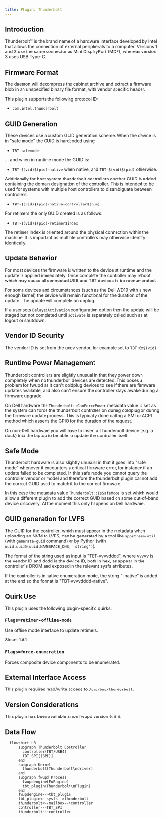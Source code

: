```yaml
---
title: Plugin: Thunderbolt
---
```


## Introduction

Thunderbolt™ is the brand name of a hardware interface developed by Intel that
allows the connection of external peripherals to a computer.
Versions 1 and 2 use the same connector as Mini DisplayPort (MDP), whereas
version 3 uses USB Type-C.

## Firmware Format

The daemon will decompress the cabinet archive and extract a firmware blob in
an unspecified binary file format, with vendor specific header.

This plugin supports the following protocol ID:

* `com.intel.thunderbolt`

## GUID Generation

These devices use a custom GUID generation scheme.
When the device is in "safe mode" the GUID is hardcoded using:

* `TBT-safemode`

... and when in runtime mode the GUID is:

* `TBT-$(vid)$(pid)-native` when native, and `TBT-$(vid)$(pid)` otherwise.

Additionally for host system thunderbolt controllers another GUID is added
containing the domain designation of the controller.  This is intended to be
used for systems with multiple host controllers to disambiguate between controllers.

* `TBT-$(vid)$(pid)-native-controller$(num)`

For retimers the only GUID created is as follows:

* `TBT-$(vid)$(pid)-retimer$index`

The retimer index is oriented around the physical connection within
the machine.  It is important as multiple controllers may otherwise
identify identically.

## Update Behavior

For most devices the firmware is written to the device at runtime and the
update is applied immediately. Once complete the controller may reboot
which may cause all connected USB and TBT devices to be reenumerated.

For some devices and circumstances (such as the Dell WD19 with a new enough
kernel) the device will remain functional for the duration of the update.
The update will complete on unplug.

If a user sets `DelayedActivation` configuration option then the update will
be staged but not completed until `activate` is separately called such as at
logout or shutdown.

## Vendor ID Security

The vendor ID is set from the udev vendor, for example set to `TBT:0x$(vid)`

## Runtime Power Management

Thunderbolt controllers are slightly unusual in that they power down completely
when no thunderbolt devices are detected. This poses a problem for fwupd as
it can't coldplug devices to see if there are firmware updates available, and
also can't ensure the controller stays awake during a firmware upgrade.

On Dell hardware the `Thunderbolt::CanForcePower` metadata value is set as the
system can force the thunderbolt controller on during coldplug or during the
firmware update process. This is typically done calling a SMI or ACPI method
which asserts the GPIO for the duration of the request.

On non-Dell hardware you will have to insert a Thunderbolt device (e.g. a dock)
into the laptop to be able to update the controller itself.

## Safe Mode

Thunderbolt hardware is also slightly unusual in that it goes into "safe mode"
whenever it encounters a critical firmware error, for instance if an update
failed to be completed. In this safe mode you cannot query the controller vendor
or model and therefore the thunderbolt plugin cannot add the correct GUID used
to match it to the correct firmware.

In this case the metadata value `Thunderbolt::IsSafeMode` is set which would
allow a different plugin to add the correct GUID based on some out-of-band
device discovery. At the moment this only happens on Dell hardware.

## GUID generation for LVFS

The GUID for the controller, which must appear in the metadata when uploading an
NVM to LVFS, can be generated by a tool like `appstream-util` (with
`generate-guid` command) or by Python (with
`uuid.uuid5(uuid.NAMESPACE_DNS, 'string')`).

The format of the string used as input is "TBT-vvvvdddd", where vvvvv is the
vendor ID and dddd is the device ID, both in hex, as appear in the controller's
DROM and exposed in the relevant sysfs attributes.

If the controller is in native enumeration mode, the string "-native" is added
at the end so the format is "TBT-vvvvdddd-native".

## Quirk Use

This plugin uses the following plugin-specific quirks:

### `Flags=retimer-offline-mode`

Use offline mode interface to update retimers.

Since: 1.9.1

### `Flags=force-enumeration`

Forces composite device components to be enumerated.

## External Interface Access

This plugin requires read/write access to `/sys/bus/thunderbolt`.

## Version Considerations

This plugin has been available since fwupd version `0.8.0`.

## Data Flow

```mermaid
  flowchart LR
      subgraph Thunderbolt Controller
        controller(TBT/USB4)
        TBT_SPI[(SPI)]
      end
      subgraph Kernel
        thunderbolt(Thunderbolt\ndriver)
      end
      subgraph fwupd Process
        fwupdengine(FuEngine)
        tbt_plugin(Thunderbolt\nPlugin)
      end
      fwupdengine-->tbt_plugin
      tbt_plugin<--sysfs-->thunderbolt
      thunderbolt<--mailbox-->controller
      controller---TBT_SPI
      thunderbolt~~~controller
```
